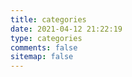 ```yaml
---
title: categories
date: 2021-04-12 21:22:19
type: categories
comments: false
sitemap: false
---
```


